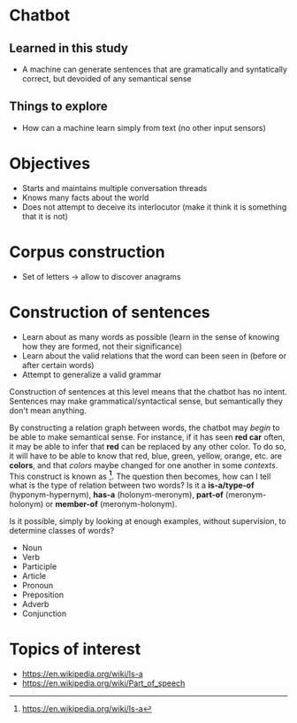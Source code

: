 # Chatbot

## Learned in this study

* A machine can generate sentences that are gramatically and syntatically correct, but devoided of any semantical sense

## Things to explore

* How can a machine learn simply from text (no other input sensors)

# Objectives

* Starts and maintains multiple conversation threads
* Knows many facts about the world
* Does not attempt to deceive its interlocutor (make it think it is something that it is not)

# Corpus construction

* Set of letters -> allow to discover anagrams

# Construction of sentences

* Learn about as many words as possible (learn in the sense of knowing how they are formed, not their significance)
* Learn about the valid relations that the word can been seen in (before or after certain words)
* Attempt to generalize a valid grammar

Construction of sentences at this level means that the chatbot has no intent. Sentences may make grammatical/syntactical sense, but semantically they don't mean anything.

By constructing a relation graph between words, the chatbot may *begin* to be able to make semantical sense. For instance, if it has seen **red car** often, it may be able to infer that **red** can be replaced by any other color. To do so, it will have to be able to know that red, blue, green, yellow, orange, etc. are **colors**, and that *colors* maybe changed for one another in some *contexts*. This construct is known as **[^is-a]**. The question then becomes, how can I tell what is the type of relation between two words? Is it a **is-a/type-of** (hyponym-hypernym), **has-a** (holonym-meronym), **part-of** (meronym-holonym) or **member-of** (meronym-holonym).

Is it possible, simply by looking at enough examples, without supervision, to determine classes of words?

* Noun
* Verb
* Participle
* Article
* Pronoun
* Preposition
* Adverb
* Conjunction

# Topics of interest
* https://en.wikipedia.org/wiki/Is-a
* https://en.wikipedia.org/wiki/Part_of_speech

[^is-a]: https://en.wikipedia.org/wiki/Is-a